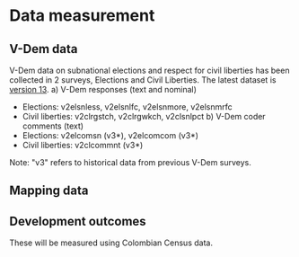 
# Data measurement

## V-Dem data
V-Dem data on subnational elections and respect for civil liberties has been collected in 2 surveys, Elections and Civil Liberties. The latest dataset is [version 13](Vdem_v13/). 
a) V-Dem responses (text and nominal)
- Elections: v2elsnless, v2elsnlfc, v2elsnmore, v2elsnmrfc
- Civil liberties: v2clrgstch, v2clrgwkch, v2clsnlpct
b) V-Dem coder comments (text)
- Elections: v2elcomsn (v3*), v2elcomcom (v3*)
- Civil liberties: v2clcommnt (v3*)

Note: "v3" refers to historical data from previous V-Dem surveys. 

## Mapping data 

## Development outcomes 
These will be measured using Colombian Census data.
